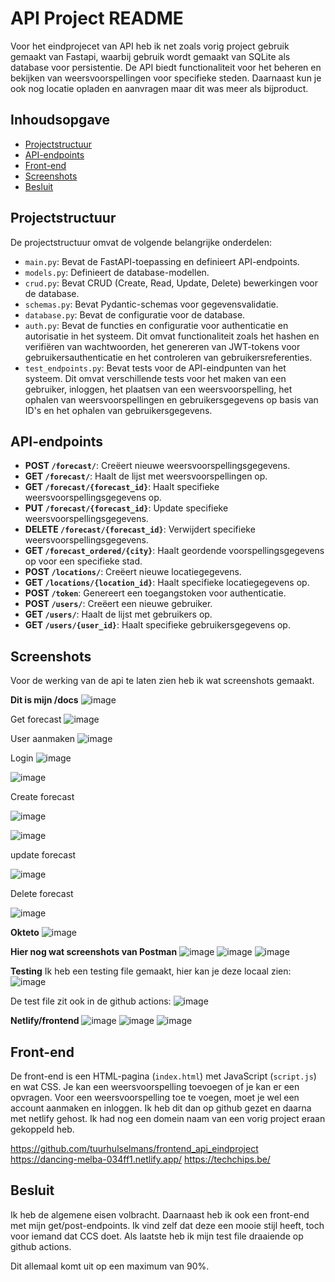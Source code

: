 # API Project README

Voor het eindprojecet van API heb ik net zoals vorig project gebruik gemaakt van Fastapi, waarbij gebruik wordt gemaakt van SQLite als database voor persistentie. De API biedt functionaliteit voor het beheren en bekijken van weersvoorspellingen voor specifieke steden. Daarnaast kun je ook nog locatie opladen en aanvragen maar dit was meer als bijproduct. 

## Inhoudsopgave

- [Projectstructuur](#projectstructuur)
- [API-endpoints](#api-endpoints)
- [Front-end](#front-end)
- [Screenshots](#screenshots)
- [Besluit](#Besluit/punten)


## Projectstructuur

De projectstructuur omvat de volgende belangrijke onderdelen:

- `main.py`: Bevat de FastAPI-toepassing en definieert API-endpoints.
- `models.py`: Definieert de database-modellen.
- `crud.py`: Bevat CRUD (Create, Read, Update, Delete) bewerkingen voor de database.
- `schemas.py`: Bevat Pydantic-schemas voor gegevensvalidatie.
- `database.py`: Bevat de configuratie voor de database.
- `auth.py`: Bevat de functies en configuratie voor authenticatie en autorisatie in het systeem. Dit omvat functionaliteit zoals het hashen en verifiëren van wachtwoorden, het genereren van JWT-tokens voor gebruikersauthenticatie en het controleren van gebruikersreferenties.
- `test_endpoints.py`: Bevat tests voor de API-eindpunten van het systeem. Dit omvat verschillende tests voor het maken van een gebruiker, inloggen, het plaatsen van een weersvoorspelling, het ophalen van weersvoorspellingen en gebruikersgegevens op basis van ID's en het ophalen van gebruikersgegevens.


## API-endpoints

- **POST `/forecast/`**: Creëert nieuwe weersvoorspellingsgegevens.
- **GET `/forecast/`**: Haalt de lijst met weersvoorspellingen op.
- **GET `/forecast/{forecast_id}`**: Haalt specifieke weersvoorspellingsgegevens op.
- **PUT `/forecast/{forecast_id}`**: Update specifieke weersvoorspellingsgegevens.
- **DELETE `/forecast/{forecast_id}`**: Verwijdert specifieke weersvoorspellingsgegevens.
- **GET `/forecast_ordered/{city}`**: Haalt geordende voorspellingsgegevens op voor een specifieke stad.
- **POST `/locations/`**: Creëert nieuwe locatiegegevens.
- **GET `/locations/{location_id}`**: Haalt specifieke locatiegegevens op.
- **POST `/token`**: Genereert een toegangstoken voor authenticatie.
- **POST `/users/`**: Creëert een nieuwe gebruiker.
- **GET `/users/`**: Haalt de lijst met gebruikers op.
- **GET `/users/{user_id}`**: Haalt specifieke gebruikersgegevens op.


## Screenshots

Voor de werking van de api te laten zien heb ik wat screenshots gemaakt. 

**Dit is mijn /docs**
![image](https://github.com/tuurhulselmans/api_eindproject/assets/106010714/106f15c8-a4ec-4cf6-9e62-223c57b9ce65)

Get forecast
![image](https://github.com/tuurhulselmans/api_eindproject/assets/106010714/28f2aac5-5957-416e-8c8d-cf0ca40b0769)

User aanmaken
![image](https://github.com/tuurhulselmans/api_eindproject/assets/106010714/3eccf990-7407-40b4-9dc7-137494056d14)

Login
![image](https://github.com/tuurhulselmans/api_eindproject/assets/106010714/9f8c6f23-2c05-4837-a3e4-922a7adf1ae9)

![image](https://github.com/tuurhulselmans/api_eindproject/assets/106010714/77bf45ca-5a5e-4076-8acd-a4d2de331450)

Create forecast

![image](https://github.com/tuurhulselmans/api_eindproject/assets/106010714/0eb4a705-b873-4067-93bd-f336294aab20)

![image](https://github.com/tuurhulselmans/api_eindproject/assets/106010714/e5ca4f81-52c1-4a42-a193-127585540bd1)


update forecast

![image](https://github.com/tuurhulselmans/api_eindproject/assets/106010714/fb9087fc-009e-440b-92fb-89f33f641eb6)

Delete forecast

![image](https://github.com/tuurhulselmans/api_eindproject/assets/106010714/8fef79e0-e48b-4365-910a-5ebb06d6c0a8)


**Okteto**
![image](https://github.com/tuurhulselmans/api_eindproject/assets/106010714/c7e6ff64-9a8a-4aca-a66e-9eec142356b6)



**Hier nog wat screenshots van Postman**
![image](https://github.com/tuurhulselmans/api_eindproject/assets/106010714/f592bd2a-cce0-4cb7-beab-f7cb56ec8fb2)
![image](https://github.com/tuurhulselmans/api_eindproject/assets/106010714/7a632d88-1225-4834-b3b0-0353ad7124b1)
![image](https://github.com/tuurhulselmans/api_eindproject/assets/106010714/5f2f04cc-865a-4c0c-a8ef-c6ff989cf086)

**Testing**
Ik heb een testing file gemaakt, hier kan je deze locaal zien:
![image](https://github.com/tuurhulselmans/api_eindproject/assets/106010714/228af308-f31d-4c49-8bc0-f9f8cf7fb4cf)

De test file zit ook in de github actions:
![image](https://github.com/tuurhulselmans/api_eindproject/assets/106010714/e35ca491-1254-46bc-9fd8-fb23e245c5e1)


**Netlify/frontend**
![image](https://github.com/tuurhulselmans/api_eindproject/assets/106010714/889a24ae-f713-4d39-aae2-381112dce5d2)
![image](https://github.com/tuurhulselmans/api_eindproject/assets/106010714/b2f85e97-9112-49e8-8139-6146251d5906)
![image](https://github.com/tuurhulselmans/api_eindproject/assets/106010714/156580ad-c139-4a78-a30f-1e9207d58af7)



## Front-end

De front-end is een HTML-pagina (`index.html`) met JavaScript (`script.js`) en wat CSS. Je kan een weersvoorspelling toevoegen of je kan er een opvragen. Voor een weersvoorspelling toe te voegen, moet je wel een account aanmaken en inloggen. Ik heb dit dan op github gezet en daarna met netlify gehost. Ik had nog een domein naam van een vorig project eraan gekoppeld heb.

https://github.com/tuurhulselmans/frontend_api_eindproject
https://dancing-melba-034ff1.netlify.app/
https://techchips.be/

## Besluit

Ik heb de algemene eisen volbracht. Daarnaast heb ik ook een front-end met mijn get/post-endpoints. Ik vind zelf dat deze een mooie stijl heeft, toch voor iemand dat CCS doet. Als laatste heb ik mijn test file draaiende op github actions. 

Dit allemaal komt uit op een maximum van 90%. 

